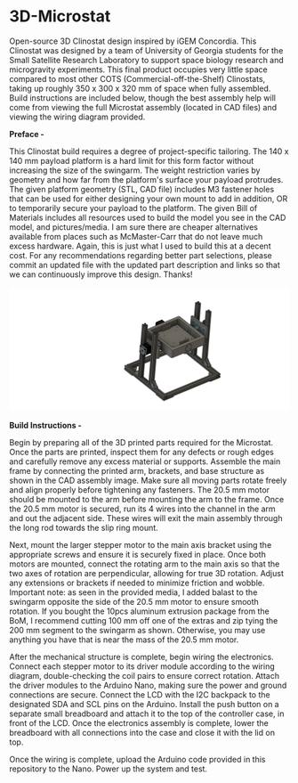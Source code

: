 # 3D-Microstat
Open-source 3D Clinostat design inspired by iGEM Concordia. This Clinostat was designed by a team of University of Georgia students for the Small Satellite Research Laboratory to support space biology research and microgravity experiments. This final product occupies very little space compared to most other COTS (Commercial-off-the-Shelf) Clinostats, taking up roughly 350 x 300 x 320 mm of space when fully assembled. Build instructions are included below, though the best assembly help will come from viewing the full Microstat assembly (located in CAD files) and viewing the wiring diagram provided.

**Preface -**

This Clinostat build requires a degree of project-specific tailoring. The 140 x 140 mm payload platform is a hard limit for this form factor without increasing the size of the swingarm. The weight restriction varies by geometry and how far from the platform's surface your payload protrudes. The given platform geometry (STL, CAD file) includes M3 fastener holes that can be used for either designing your own mount to add in addition, OR to temporarily secure your payload to the platform. The given Bill of Materials includes all resources used to build the model you see in the CAD model, and pictures/media. I am sure there are cheaper alternatives available from places such as McMaster-Carr that do not leave much excess hardware. Again, this is just what I used to build this at a decent cost. For any recommendations regarding better part selections, please commit an updated file with the updated part description and links so that we can continuously improve this design. Thanks! 

<img src="Microstat_Assembly_v2.png" alt="Microstat Assembly" width="1400"/>

**Build Instructions -** 

Begin by preparing all of the 3D printed parts required for the Microstat. Once the parts are printed, inspect them for any defects or rough edges and carefully remove any excess material or supports. Assemble the main frame by connecting the printed arm, brackets, and base structure as shown in the CAD assembly image. Make sure all moving parts rotate freely and align properly before tightening any fasteners. The 20.5 mm motor should be mounted to the arm before mounting the arm to the frame. Once the 20.5 mm motor is secured, run its 4 wires into the channel in the arm and out the adjacent side. These wires will exit the main assembly through the long rod towards the slip ring mount. 

Next, mount the larger stepper motor to the main axis bracket using the appropriate screws and ensure it is securely fixed in place. Once both motors are mounted, connect the rotating arm to the main axis so that the two axes of rotation are perpendicular, allowing for true 3D rotation. Adjust any extensions or brackets if needed to minimize friction and wobble. Important note: as seen in the provided media, I added balast to the swingarm opposite the side of the 20.5 mm motor to ensure smooth rotation. If you bought the 10pcs aluminum extrusion package from the BoM, I recommend cutting 100 mm off one of the extras and zip tying the 200 mm segment to the swingarm as shown. Otherwise, you may use anything you have that is near the mass of the 20.5 mm motor.

After the mechanical structure is complete, begin wiring the electronics. Connect each stepper motor to its driver module according to the wiring diagram, double-checking the coil pairs to ensure correct rotation. Attach the driver modules to the Arduino Nano, making sure the power and ground connections are secure. Connect the LCD with the I2C backpack to the designated SDA and SCL pins on the Arduino. Install the push button on a separate small breadboard and attach it to the top of the controller case, in front of the LCD. Once the electronics assembly is complete, lower the breadboard with all connections into the case and close it with the lid on top.

Once the wiring is complete, upload the Arduino code provided in this repository to the Nano. Power up the system and test.
